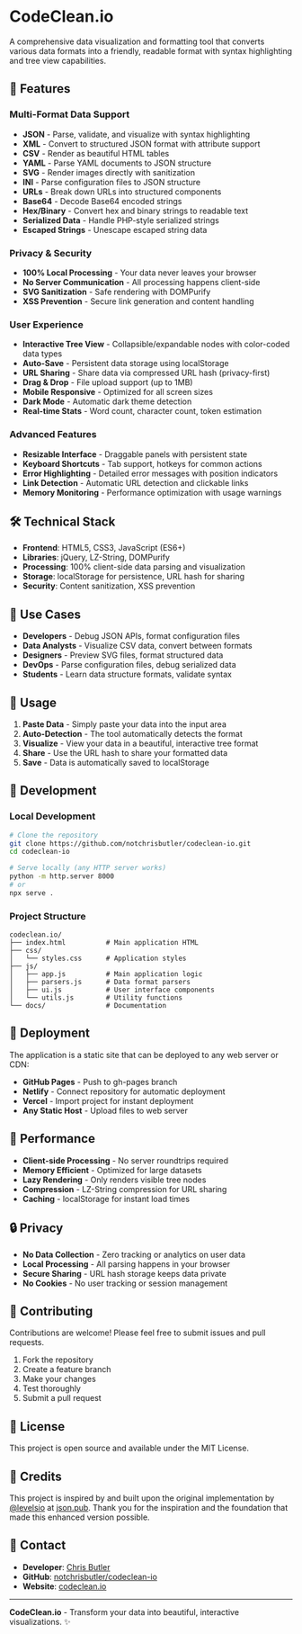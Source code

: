 # CodeClean.io

A comprehensive data visualization and formatting tool that converts various data formats into a friendly, readable format with syntax highlighting and tree view capabilities.

## 🚀 Features

### Multi-Format Data Support
- **JSON** - Parse, validate, and visualize with syntax highlighting
- **XML** - Convert to structured JSON format with attribute support
- **CSV** - Render as beautiful HTML tables
- **YAML** - Parse YAML documents to JSON structure
- **SVG** - Render images directly with sanitization
- **INI** - Parse configuration files to JSON structure
- **URLs** - Break down URLs into structured components
- **Base64** - Decode Base64 encoded strings
- **Hex/Binary** - Convert hex and binary strings to readable text
- **Serialized Data** - Handle PHP-style serialized strings
- **Escaped Strings** - Unescape escaped string data

### Privacy & Security
- **100% Local Processing** - Your data never leaves your browser
- **No Server Communication** - All processing happens client-side
- **SVG Sanitization** - Safe rendering with DOMPurify
- **XSS Prevention** - Secure link generation and content handling

### User Experience
- **Interactive Tree View** - Collapsible/expandable nodes with color-coded data types
- **Auto-Save** - Persistent data storage using localStorage
- **URL Sharing** - Share data via compressed URL hash (privacy-first)
- **Drag & Drop** - File upload support (up to 1MB)
- **Mobile Responsive** - Optimized for all screen sizes
- **Dark Mode** - Automatic dark theme detection
- **Real-time Stats** - Word count, character count, token estimation

### Advanced Features
- **Resizable Interface** - Draggable panels with persistent state
- **Keyboard Shortcuts** - Tab support, hotkeys for common actions
- **Error Highlighting** - Detailed error messages with position indicators
- **Link Detection** - Automatic URL detection and clickable links
- **Memory Monitoring** - Performance optimization with usage warnings

## 🛠️ Technical Stack

- **Frontend**: HTML5, CSS3, JavaScript (ES6+)
- **Libraries**: jQuery, LZ-String, DOMPurify
- **Processing**: 100% client-side data parsing and visualization
- **Storage**: localStorage for persistence, URL hash for sharing
- **Security**: Content sanitization, XSS prevention

## 🎯 Use Cases

- **Developers** - Debug JSON APIs, format configuration files
- **Data Analysts** - Visualize CSV data, convert between formats
- **Designers** - Preview SVG files, format structured data
- **DevOps** - Parse configuration files, debug serialized data
- **Students** - Learn data structure formats, validate syntax

## 📱 Usage

1. **Paste Data** - Simply paste your data into the input area
2. **Auto-Detection** - The tool automatically detects the format
3. **Visualize** - View your data in a beautiful, interactive tree format
4. **Share** - Use the URL hash to share your formatted data
5. **Save** - Data is automatically saved to localStorage

## 🔧 Development

### Local Development
```bash
# Clone the repository
git clone https://github.com/notchrisbutler/codeclean-io.git
cd codeclean-io

# Serve locally (any HTTP server works)
python -m http.server 8000
# or
npx serve .
```

### Project Structure
```
codeclean.io/
├── index.html          # Main application HTML
├── css/
│   └── styles.css      # Application styles
├── js/
│   ├── app.js          # Main application logic
│   ├── parsers.js      # Data format parsers
│   ├── ui.js           # User interface components
│   └── utils.js        # Utility functions
└── docs/               # Documentation
```

## 🚀 Deployment

The application is a static site that can be deployed to any web server or CDN:

- **GitHub Pages** - Push to gh-pages branch
- **Netlify** - Connect repository for automatic deployment
- **Vercel** - Import project for instant deployment
- **Any Static Host** - Upload files to web server

## 🌟 Performance

- **Client-side Processing** - No server roundtrips required
- **Memory Efficient** - Optimized for large datasets
- **Lazy Rendering** - Only renders visible tree nodes
- **Compression** - LZ-String compression for URL sharing
- **Caching** - localStorage for instant load times

## 🔒 Privacy

- **No Data Collection** - Zero tracking or analytics on user data
- **Local Processing** - All parsing happens in your browser
- **Secure Sharing** - URL hash storage keeps data private
- **No Cookies** - No user tracking or session management

## 🤝 Contributing

Contributions are welcome! Please feel free to submit issues and pull requests.

1. Fork the repository
2. Create a feature branch
3. Make your changes
4. Test thoroughly
5. Submit a pull request

## 📄 License

This project is open source and available under the MIT License.

## 🙏 Credits

This project is inspired by and built upon the original implementation by [@levelsio](https://github.com/levelsio) at [json.pub](https://json.pub). Thank you for the inspiration and the foundation that made this enhanced version possible.

## 📧 Contact

- **Developer**: [Chris Butler](https://chrisbutler.dev)
- **GitHub**: [notchrisbutler/codeclean-io](https://github.com/notchrisbutler/codeclean-io)
- **Website**: [codeclean.io](https://codeclean.io)

---

**CodeClean.io** - Transform your data into beautiful, interactive visualizations. ✨ 